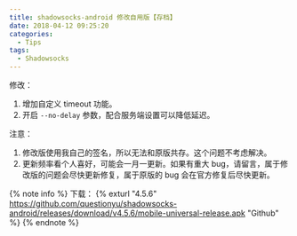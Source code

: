 ```yaml
---
title: shadowsocks-android 修改自用版【存档】
date: 2018-04-12 09:25:20
categories:
  - Tips
tags:
  - Shadowsocks
---
```


修改：
1. 增加自定义 timeout 功能。
2. 开启 ``--no-delay`` 参数，配合服务端设置可以降低延迟。

注意：
1. 修改版使用我自己的签名，所以无法和原版共存。这个问题不考虑解决。
2. 更新频率看个人喜好，可能会一月一更新。如果有重大 bug，请留言，属于修改版的问题会尽快更新修复，属于原版的 bug 会在官方修复后尽快更新。

{% note info %}
下载：
{% exturl "4.5.6" https://github.com/questionyu/shadowsocks-android/releases/download/v4.5.6/mobile-universal-release.apk "Github" %}
{% endnote %}
